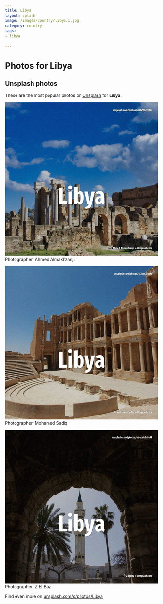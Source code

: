 ```yaml
---
title: Libya
layout: splash
image: /images/country/libya.1.jpg
category: country
tags:
- libya

---
```

# Photos for Libya
 
## Unsplash photos
These are the most popular photos on [Unsplash](https://unsplash.com) for **Libya**.
 
![Libya](/images/country/libya.1.jpg)
Photographer:  Ahmed Almakhzanji
 
![Libya](/images/country/libya.2.jpg)
Photographer:  Mohamed Sadiq
 
![Libya](/images/country/libya.3.jpg)
Photographer:  Z El Baz
 
Find even more on [unsplash.com/s/photos/Libya](https://unsplash.com/s/photos/Libya)
 
